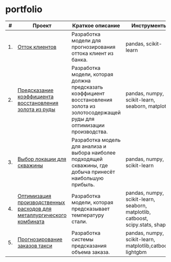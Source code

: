 # portfolio

| #    | Проект                                                       | Краткое описание                                             | Инструменты                                                         |
| ---- | ------------------------------------------------------------ | ------------------------------------------------------------ | ------------------------------------------------------------ |
| 1.   | [Отток клиентов](https://github.com/genchel/portfolio/blob/main/customer_churn/customer_churn.ipynb) | Разработка модели для прогнозирования <br/>оттока клиент из банка.  | pandas, scikit-learn     |
| 2.   | [Предсказание коэффициента восстановления золота из руды](https://github.com/genchel/portfolio/blob/main/gold_recovery/project-gold.ipynb) | Разработка модели, которая должна <br/>предсказать коэффициент восстановления <br/>золота из золотосодержащей руды для оптимизации производства.  |  pandas, numpy, scikit-learn, seaborn, matplotlib     |
| 3.   | [Выбор локации для скважины](https://github.com/genchel/portfolio/blob/main/oil_wells_location/well_selection.ipynb) | Разработка модель для анализа и выбора наиболее подходящей скважины, где добыча принесёт наибольшую прибыль.  | pandas, numpy, scikit-learn    |
| 4.   | [Оптимизация производственных расходов для металлургического комбината](https://github.com/genchel/portfolio/blob/main/steel_temperature/project_steel_temp.ipynb) | Разработка модели, которая предсказывает температуру стали.  | pandas, numpy, scikit-learn, seaborn, matplotlib, catboost, scipy.stats, shap   |
| 5.   | [Прогнозирование заказов такси](https://github.com/genchel/portfolio/blob/main/taxi_order_forecasting/project_taxi.ipynb) | Разработка системы предсказания объема заказа.  | pandas, numpy, scikit-learn, matplotlib,catboost, lightgbm      |
